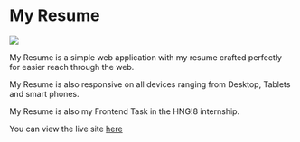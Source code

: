 # My Resume
![](imgaes/Resume.png)

My Resume is a simple web application with my resume crafted perfectly for easier reach through the web.

My Resume is also responsive on all devices ranging from Desktop, Tablets and smart phones.

My Resume is also my Frontend Task in the HNG!8 internship.

 You can view the live site [here](https://aspire-resume.netlify.app/)


